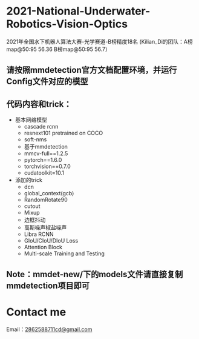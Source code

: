 # 2021-National-Underwater-Robotics-Vision-Optics
2021年全国水下机器人算法大赛-光学赛道-B榜精度18名 (Kilian_Di的团队：A榜map@50:95   56.36         B榜map@50:95 56.7）
## 请按照mmdetection官方文档配置环境，并运行Config文件对应的模型

## 代码内容和trick：

+ 基本网络模型
  + cascade rcnn
  + resnext101 pretrained on COCO
  + soft-nms
  + 基于mmdetection
  + mmcv-full==1.2.5
  + pytorch==1.6.0
  + torchvision==0.7.0
  + cudatoolkit=10.1
+ 添加的trick
  + dcn
  + global_context(gcb)
  + RandomRotate90
  + cutout
  + Mixup
  +  边框抖动
  +  高斯噪声椒盐噪声
  +  Libra RCNN
  +  GIoU/CIoU/DIoU Loss
  +  Attention Block
  +  Multi-scale Training and Testing
## Note：mmdet-new/下的models文件请直接复制mmdetection项目即可
# Contact me

Email：2862588711cd@gmail.com
